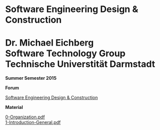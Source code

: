 Software Engineering Design & Construction
===
Dr. Michael Eichberg  
Software Technology Group  
Technische Universtität Darmstadt  
====
**Summer Semester 2015**

**Forum**

[Software Engineering Design & Construction](https://www.fachschaft.informatik.tu-darmstadt.de/forum//viewforum.php?f=234)


**Material**

[0-Organization.pdf](0-Organization.pdf)  
[1-Introduction-General.pdf](1-Introduction-General.pdf)

